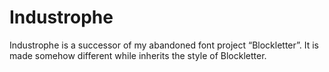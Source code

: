 # Industrophe

Industrophe is a successor of my abandoned font project “Blockletter”. It is made somehow different while inherits the style of Blockletter.
